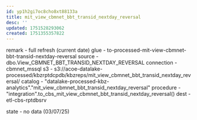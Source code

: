 ```yaml
---
id: yp1h2gi7oc8cho8xt88133a
title: mit_view_cbmnet_bbt_transid_nextday_reversal
desc: ''
updated: 1751528293062
created: 1751355357822
---
```



remark - full refresh (current date)
glue - to-processed-mit-view-cbmnet-bbt-transid-nextday-reversal
source - dbo.View_CBMNET_BBT_TRANSID_NEXTDAY_REVERSAL
connection - cbmnet_mssql
s3 - s3://acoe-datalake-processed/kbzrptdcpdb/kbzreps/mit_view_cbmnet_bbt_transid_nextday_reversal/
catalog - "datalake-processed-kbz-analytics"."mit_view_cbmnet_bbt_transid_nextday_reversal"
procedure - "integration".to_cbs_mit_view_cbmnet_bbt_transid_nextday_reversal()
dest - etl-cbs-rptdbsrv

state - no data (03/07/25)
